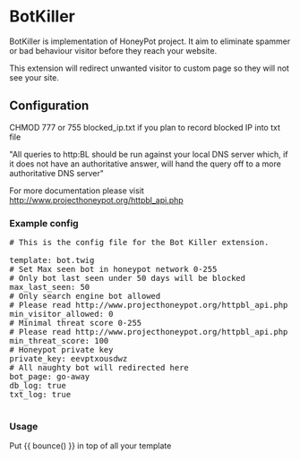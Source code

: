 BotKiller
========

BotKiller is implementation of HoneyPot project. It aim to eliminate spammer or
bad behaviour visitor before they reach your website.

This extension will redirect unwanted visitor to custom page so they will not
see your site.

Configuration
-------------

CHMOD 777 or 755 blocked_ip.txt if you plan to record blocked IP into txt file

"All queries to http:BL should be run against your local DNS server which, if it does not have an authoritative answer, will hand the query off to a more authoritative DNS server"

For more documentation please visit http://www.projecthoneypot.org/httpbl_api.php

### Example config

<pre>
# This is the config file for the Bot Killer extension.

template: bot.twig
# Set Max seen bot in honeypot network 0-255
# Only bot last seen under 50 days will be blocked
max_last_seen: 50
# Only search engine bot allowed
# Please read http://www.projecthoneypot.org/httpbl_api.php for more information
min_visitor_allowed: 0
# Minimal threat score 0-255
# Please read http://www.projecthoneypot.org/httpbl_api.php for more infomation
min_threat_score: 100
# Honeypot private key
private_key: eevptxousdwz
# All naughty bot will redirected here
bot_page: go-away
db_log: true
txt_log: true
      
</pre>
 
### Usage

Put {{ bounce() }} in top of all your template
